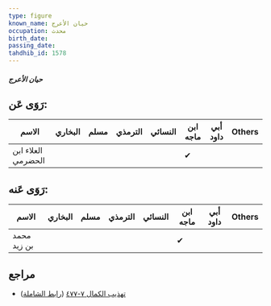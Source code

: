 ```yaml
---
type: figure
known_name: حيان الأعرج
occupation: محدث
birth_date:
passing_date:
tahdhib_id: 1578
---
```

##### حيان الأعرج

## رَوَى عَن:
| الاسم              | البخاري | مسلم | الترمذي | النسائي | ابن ماجه | أبي داود | Others |
| ------------------ | ------- | ---- | ------- | ------- | -------- | -------- | ------ |
| العلاء ابن الحضرمي |         |      |         |         | ✔        |          |        |
## رَوَى عَنه:
| الاسم       | البخاري | مسلم | الترمذي | النسائي | ابن ماجه | أبي داود | Others |
| ----------- | ------- | ---- | ------- | ------- | -------- | -------- | ------ |
| محمد بن زيد |         |      |         |         | ✔        |          |        |
## مراجع
- [تهذيب الكمال ٧-٤٧٧](obsidian://open?vault=Tahdhib-al-Kamal&file=Figures/١٥٧٨-حيان%20الأعرج) ([رابط الشاملة](https://shamela.ws/book/3722/3699))